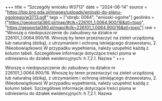 +++
title = "Szczegóły wniosku W3713"
date = "2024-06-14"
source = "https://bip.brg.gda.pl/images/uploads/wnioski-do-planu-ogolnego/w3713.pdf"
tags = ["obręb: 0064", "wnioski-ogolne"]
geolinks = ["https://geoportal360.pl/map/#clk=226101_1.0064.900/16&stl=topo", "https://geoportal360.pl/map/#clk=226101_1.0064.900/16&stl=topo"]
raw = "Wnoszę o niedopuszczenie do zabudowy na działce nr 226101_1.0064.900/16. Wnoszę by teren przeznaczyć na zieleń urządzoną lub naturalną (dziką), z utrzymaniem i ochroną istniejącego drzewostanu, 2. (Nieobowiązkowo) W przypadku wypełnienia, należy uzupełnić każdą z kolumn tabeli. Szczegółowe informacje dotyczące treści pisma w odniesieniu do działek ewidencyjnych: h 7,2.1. Nazwa "
+++

Wnoszę o niedopuszczenie do zabudowy na działce nr 226101_1.0064.900/16.
Wnoszę by teren przeznaczyć na zieleń urządzoną lub naturalną (dziką), z utrzymaniem i
ochroną istniejącego drzewostanu,
2. (Nieobowiązkowo) W przypadku wypełnienia, należy uzupełnić każdą z kolumn tabeli.
Szczegółowe informacje dotyczące treści pisma w odniesieniu do działek ewidencyjnych:
h 7,2.1. Nazwa 



